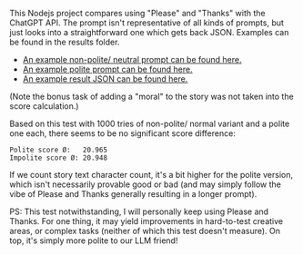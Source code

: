 This Nodejs project compares using "Please" and "Thanks" with the ChatGPT API. The prompt isn't representative of all kinds of prompts, but just looks into a straightforward one which gets back JSON. Examples can be found in the results folder.

- [An example non-polite/ neutral prompt can be found here.](https://github.com/JPhilipp/politeness-test/blob/main/results/impolite/1-prompt.txt)
- [An example polite prompt can be found here.](https://github.com/JPhilipp/politeness-test/blob/main/results/polite/1-prompt.txt)
- [An example result JSON can be found here.](https://github.com/JPhilipp/politeness-test/blob/main/results/polite/1-result.json)

(Note the bonus task of adding a "moral" to the story was not taken into the score calculation.)

Based on this test with 1000 tries of non-polite/ normal variant and a polite one each, there seems to be no significant score difference:

    Polite score Ø:   20.965
    Impolite score Ø: 20.948

If we count story text character count, it's a bit higher for the polite version, which isn't necessarily provable good or bad (and may simply follow the vibe of Please and Thanks generally resulting in a longer prompt).

PS: This test notwithstanding, I will personally keep using Please and Thanks. For one thing, it may yield improvements in hard-to-test creative areas, or complex tasks (neither of which this test doesn't measure). On top, it's simply more polite to our LLM friend!
